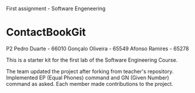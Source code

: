 First assignment - Software Engeneering
# ContactBookGit
P2
Pedro Duarte - 66010 
Gonçalo Oliveira - 65549
Afonso Ramires - 65278

This is a starter kit for the first lab of the Software Engineering Course.

The team updated the project after forking from teacher's repository.
Implemented EP (Equal Phones) command and GN (Given Number) command as asked.
Each member made contributions to the project.
